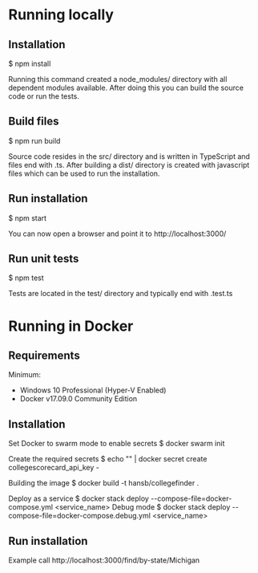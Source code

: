 # Running locally
## Installation

$ npm install

Running this command created a node_modules/ directory with all dependent modules available.
After doing this you can build the source code or run the tests.

## Build files

$ npm run build

Source code resides in the src/ directory and is written in TypeScript and files end with .ts.
After building a dist/ directory is created with javascript files which can be used to run the installation.

## Run installation

$ npm start

You can now open a browser and point it to http://localhost:3000/

## Run unit tests

$ npm test

Tests are located in the test/ directory and typically end with .test.ts

# Running in Docker

## Requirements

Minimum: 
 - Windows 10 Professional (Hyper-V Enabled)
 - Docker v17.09.0 Community Edition

## Installation

Set Docker to swarm mode to enable secrets
$ docker swarm init

Create the required secrets
$ echo "<College Scorecard API Key>" | docker secret create collegescorecard_api_key -

Building the image
$ docker build -t hansb/collegefinder .

Deploy as a service
$ docker stack deploy --compose-file=docker-compose.yml <service_name>
Debug mode
$ docker stack deploy --compose-file=docker-compose.debug.yml <service_name>

## Run installation

Example call
  http://localhost:3000/find/by-state/Michigan